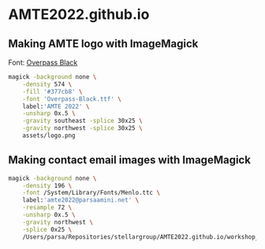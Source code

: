 # AMTE2022.github.io

## Making AMTE logo with ImageMagick
Font: [Overpass Black](https://fonts.google.com/specimen/Overpass)
```bash
magick -background none \
    -density 574 \
    -fill '#377cb8' \
    -font 'Overpass-Black.ttf' \
    label:'AMTE 2022' \
    -unsharp 0x.5 \
    -gravity southeast -splice 30x25 \
    -gravity northwest -splice 30x25 \
    assets/logo.png
```
## Making contact email images with ImageMagick
```bash
magick -background none \
    -density 196 \
    -font /System/Library/Fonts/Menlo.ttc \
    label:'amte2022@parsaamini.net' \
    -resample 72 \
    -unsharp 0x.5 \
    -gravity northwest \
    -splice 0x25 \
    /Users/parsa/Repositories/stellargroup/AMTE2022.github.io/workshop_contact.png
```

